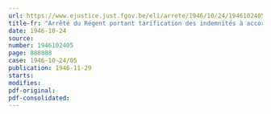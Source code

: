 ```yaml
---
url: https://www.ejustice.just.fgov.be/eli/arrete/1946/10/24/1946102405/justel
title-fr: "Arrêté du Régent portant tarification des indemnités à accorder aux personnes étrangères aux administrations de l'Etat appelées à faire partie de la Commission de l'historique de la résistance"
date: 1946-10-24
source:
number: 1946102405
page: 888888
case: 1946-10-24/05
publication: 1946-11-29
starts:
modifies:
pdf-original:
pdf-consolidated:
---
```


